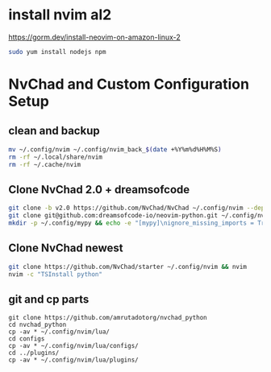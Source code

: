 # install nvim al2
https://gorm.dev/install-neovim-on-amazon-linux-2
```bash
sudo yum install nodejs npm
```
# NvChad and Custom Configuration Setup

## clean and backup
```bash
mv ~/.config/nvim ~/.config/nvim_back_$(date +%Y%m%d%H%M%S)
rm -rf ~/.local/share/nvim
rm -rf ~/.cache/nvim
```

## Clone NvChad 2.0 + dreamsofcode
```bash
git clone -b v2.0 https://github.com/NvChad/NvChad ~/.config/nvim --depth 1
git clone git@github.com:dreamsofcode-io/neovim-python.git ~/.config/nvim/lua/custom
mkdir -p ~/.config/mypy && echo -e "[mypy]\nignore_missing_imports = True" > ~/.config/mypy/config
```
## Clone NvChad newest
```bash
git clone https://github.com/NvChad/starter ~/.config/nvim && nvim
nvim -c "TSInstall python"
```
## git and cp parts 
```
git clone https://github.com/amrutadotorg/nvchad_python
cd nvchad_python
cp -av * ~/.config/nvim/lua/
cd configs
cp -av * ~/.config/nvim/lua/configs/
cd ../plugins/
cp -av * ~/.config/nvim/lua/plugins/
```
